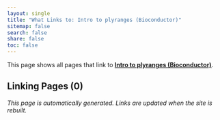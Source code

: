 ```yaml
---
layout: single
title: "What Links to: Intro to plyranges (Bioconductor)"
sitemap: false
search: false
share: false
toc: false
---
```


This page shows all pages that link to **[Intro to plyranges (Bioconductor)](/compdemos/plyranges-workshop/)**.

## Linking Pages (0)


*This page is automatically generated. Links are updated when the site is rebuilt.*

